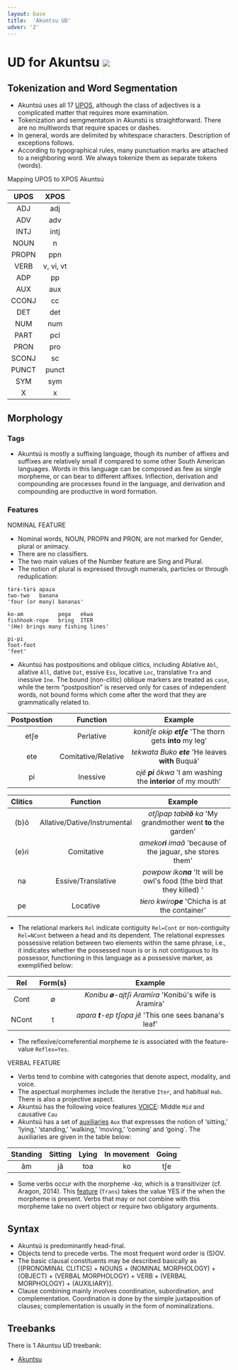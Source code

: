 ```yaml
---
layout: base
title:  'Akuntsu UD'
udver: '2'
---
```


# UD for Akuntsu <span class="flagspan"><img class="flag" src="../../flags/svg/BR.svg" /></span>

## Tokenization and Word Segmentation



* Akuntsú uses all 17 [UPOS](https://universaldependencies.org/u/pos/index.html), although the class of adjectives is a complicated matter that requires more examination.
* Tokenization and semgmentatoin in Akunstú is straightforward. There are no multiwords that require spaces or dashes.
* In general, words are delimited by whitespace characters. Description of exceptions follows.
* According to typographical rules, many punctuation marks are attached to a neighboring word. We always tokenize them as separate tokens (words).

Mapping UPOS to XPOS Akuntsú

 UPOS | XPOS |
:----: | :------: |
 ADJ   | adj      |
 ADV   | adv      |
 INTJ  | intj     |
 NOUN  | n        |
 PROPN | ppn      |
 VERB  | v, vi, vt|
 ADP   | pp       |
 AUX   | aux      |
 CCONJ | cc       |
 DET   | det      |
 NUM   | num      |
 PART  | pcl      |
 PRON  | pro      |
 SCONJ | sc       |
 PUNCT | punct    |
 SYM   | sym      |
 X     | x        |

## Morphology 

### Tags

* Akuntsú is mostly a suffixing language, though its number of affixes and suffixes are relatively small if compared to some other South American languages. Words in this language can be composed as few as single morpheme, or can bear to different affixes. Inflection, derivation and compounding are processes found in the language, and derivation and compounding are productive in word formation.

### Features

NOMINAL FEATURE
* Nominal words, NOUN, PROPN and PRON, are not marked for Gender, plural or animacy.
* There are no classifiers.
* The two main values of the Number feature are Sing and Plural.
* The notion of plural is expressed through numerals, particles or through reduplication:

```
tɨrɨ-tɨrɨ apaɾa
two-two   banana
'four (or many) bananas'
```

```
ko-am           pega   ekwa 
fishhook-rope   bring  ITER
'(He) brings many fishing lines'
```

```
pi-pi
foot-foot
'feet'
```
* Akuntsú has postpositions and oblique clitics, including Ablative `Abl`, allative `All`, dative `Dat`,  essive `Ess`, locative `Loc`, translative `Tra` and inessive `Ine`. The bound (non-clitic) oblique markers are treated as `case`, while the term “postposition” is reserved only for cases of independent words, not bound forms which come after the word that they are grammatically related to.

Postpostion | Function   |           Example        |
:---------: | :---------:|:---------------------:   |
 etʃe       | Perlative  | _konitʃe okɨp **etʃe**_ 'The thorn gets **into** my leg' |    
 ete        | Comitative/Relative | _tekwata Buko **ete**_ 'He leaves **with** Buquá'| 
 pi         | Inessive  | _ojẽ **pi** õkwa_ 'I am washing the **interior** of my mouth'|      

Clitics     |            Function           |           Example        |
:---------: | :----------------------------:|:------------------------:|
(b)õ   | Allative/Dative/Instrumental  | _otʃipap tabɨt**õ** ka_ 'My grandmother went **to** the garden'             |    
(e)ɾi | Comitative                    | _ameko**ɾi** imaã_ 'because of the jaguar, she stores them'	|
na    | Essive/Translative            | _powpow iko**na**_ 'It will be owl's food (the bird that they killed) '             | 
pe    | Locative                      | _tɨeɾo kwiɾo**pe**_ 'Chicha is at the container'                | 

* The relational markers `Rel` indicate contiguity `Rel=Cont` or non-contiguity `Rel=NCont` between a head and its dependent. The relational expresses possessive relation between two elements within the same phrase, i.e., it indicates whether the possessed noun is or is not contiguous to its possessor, functioning in this language as a possessive marker, as exemplified below:

Rel    | Form(s)   |             Example                  |
:-----:|:---------:| :----------------------------------: |
Cont   | ∅     | _Konibu **ø**-ajtʃi Aɾamĩɾa_ 'Konibú's wife is Aramira'            |    
NCont  | t | _apaɾa **t**-ep tʃopa jẽ_ 'This one sees banana's leaf'    | 

* The reflexive/correferential morpheme _te_ is associated with the feature-value `Reflex=Yes`. 

VERBAL FEATURE
* Verbs tend to combine with categories that denote aspect, modality, and voice.
* The aspectual morphemes include the iterative `Iter`, and habitual `Hab`. There is also a projective aspect.
* Akuntsú has the following voice features [VOICE](https://universaldependencies.org/u/feat/Voice.html): Middle `Mid` and causative `Cau` 
* Akuntsú has a set of [auxiliaries](https://universaldependencies.org/u/pos/AUX_.html) `Aux` that expresses the notion of ‘sitting,’ ‘lying,’ ‘standing,’ ‘walking,’  ‘moving,’  ‘coming’ and ‘going´. The auxiliaries are given in the table below:


| Standing | Sitting | Lying | In movement |Going|
:----: | :------: |:------: |:------: |:------: |
|ãm|jã|toa|ko|tʃe|ka

* Some verbs occur with the morpheme -*ka*, which is a transitivizer (cf. Aragon, 2014). This [feature](https://universaldependencies.org/u/feat/index.html) (`Trans`) takes the value YES if the when the morpheme is present.  Verbs that may or not combine with this morpheme take no overt object or require two obligatory arguments. 

## Syntax

* Akuntsú is predominantly head-final. 
* Objects tend to precede verbs. The most frequent word order is (S)OV. 
* The basic clausal constituents may be described basically as [(PRONOMINAL CLITICS) + NOUNS + (NOMINAL MORPHOLOGY) + (OBJECT) + (VERBAL MORPHOLOGY) + VERB + (VERBAL MORPHOLOGY) + (AUXILIARY)]. 
* Clause combining mainly involves coordination, subordination, and complementation. Coordination is done by the simple juxtaposition of clauses; complementation is usually in the form of nominalizations. 

## Treebanks

There is 1 Akuntsu UD treebank:

  * [Akuntsu](https://github.com/UniversalDependencies/UD_Akuntsu-TuDeT)


